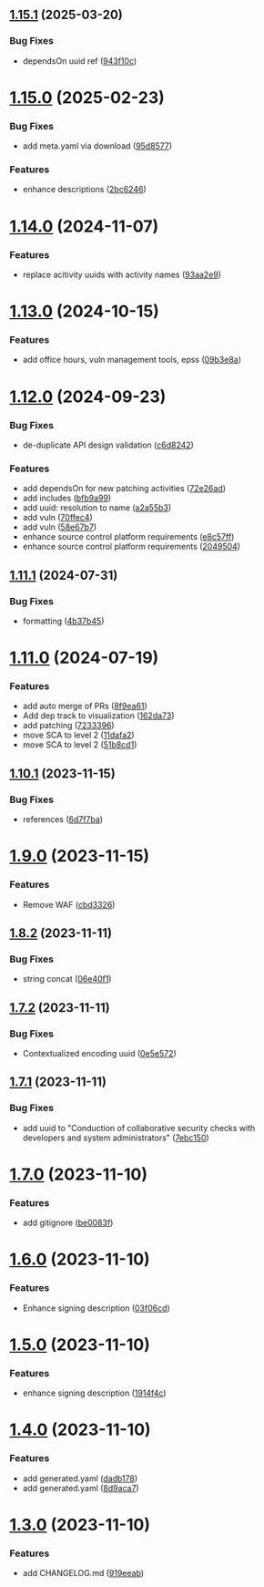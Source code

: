 ## [1.15.1](https://github.com/devsecopsmaturitymodel/DevSecOps-MaturityModel-data/compare/v1.15.0...v1.15.1) (2025-03-20)


### Bug Fixes

* dependsOn uuid ref ([943f10c](https://github.com/devsecopsmaturitymodel/DevSecOps-MaturityModel-data/commit/943f10cb6693af573d9f792f028e5da79797aa0a))

# [1.15.0](https://github.com/devsecopsmaturitymodel/DevSecOps-MaturityModel-data/compare/v1.14.3...v1.15.0) (2025-02-23)


### Bug Fixes

* add meta.yaml via download ([95d8577](https://github.com/devsecopsmaturitymodel/DevSecOps-MaturityModel-data/commit/95d8577b248fb7d56c1e49b7adbd49280255dd14))


### Features

* enhance descriptions ([2bc6246](https://github.com/devsecopsmaturitymodel/DevSecOps-MaturityModel-data/commit/2bc6246e0adb2db2ceb05ac8d975ac3be2418aeb))

# [1.14.0](https://github.com/devsecopsmaturitymodel/DevSecOps-MaturityModel-data/compare/v1.13.0...v1.14.0) (2024-11-07)


### Features

* replace acitivity uuids with activity names ([93aa2e9](https://github.com/devsecopsmaturitymodel/DevSecOps-MaturityModel-data/commit/93aa2e91f732f03d54c273e9bbd53a6e4a8a977b))

# [1.13.0](https://github.com/devsecopsmaturitymodel/DevSecOps-MaturityModel-data/compare/v1.12.0...v1.13.0) (2024-10-15)


### Features

* add office hours, vuln management tools, epss ([09b3e8a](https://github.com/devsecopsmaturitymodel/DevSecOps-MaturityModel-data/commit/09b3e8a69936aec7b10dbdb293cbe41fc864edfe))

# [1.12.0](https://github.com/devsecopsmaturitymodel/DevSecOps-MaturityModel-data/compare/v1.11.1...v1.12.0) (2024-09-23)


### Bug Fixes

* de-duplicate API design validation ([c6d8242](https://github.com/devsecopsmaturitymodel/DevSecOps-MaturityModel-data/commit/c6d82427ddc272f27afc5d7eee36d91e96face14))


### Features

* add dependsOn for new patching activities ([72e26ad](https://github.com/devsecopsmaturitymodel/DevSecOps-MaturityModel-data/commit/72e26ad825e4a8458e39e5e93814ebf3bcb9aa71))
* add includes ([bfb9a99](https://github.com/devsecopsmaturitymodel/DevSecOps-MaturityModel-data/commit/bfb9a993e85cd6c88f79ca314c3cf34e03c1d7be))
* add uuid: resolution to name ([a2a55b3](https://github.com/devsecopsmaturitymodel/DevSecOps-MaturityModel-data/commit/a2a55b363e2c50ef7af9eaca814ef9137f61835d))
* add vuln ([70ffec4](https://github.com/devsecopsmaturitymodel/DevSecOps-MaturityModel-data/commit/70ffec4ddb3ddb2112190b5ca30f97e80eef2d64))
* add vuln ([58e67b7](https://github.com/devsecopsmaturitymodel/DevSecOps-MaturityModel-data/commit/58e67b76c7f4457aac333900bf2430e487a72f2d))
* enhance source control platform requirements ([e8c57ff](https://github.com/devsecopsmaturitymodel/DevSecOps-MaturityModel-data/commit/e8c57ffb898839c26927d0fc827623935e48c82a))
* enhance source control platform requirements ([2049504](https://github.com/devsecopsmaturitymodel/DevSecOps-MaturityModel-data/commit/2049504bfab5d284ecba144814260cad10864e60))

## [1.11.1](https://github.com/devsecopsmaturitymodel/DevSecOps-MaturityModel-data/compare/v1.11.0...v1.11.1) (2024-07-31)


### Bug Fixes

* formatting ([4b37b45](https://github.com/devsecopsmaturitymodel/DevSecOps-MaturityModel-data/commit/4b37b45c9a5f40c2f739f0e8509b7d07fe736224))

# [1.11.0](https://github.com/devsecopsmaturitymodel/DevSecOps-MaturityModel-data/compare/v1.10.1...v1.11.0) (2024-07-19)


### Features

* add auto merge of PRs ([8f9ea61](https://github.com/devsecopsmaturitymodel/DevSecOps-MaturityModel-data/commit/8f9ea61b80c2dab6aea733e35da0ad665618ff44))
* Add dep track to visualization ([162da73](https://github.com/devsecopsmaturitymodel/DevSecOps-MaturityModel-data/commit/162da7338f4e1ad690637122516fd1873147a9e0))
* add patching ([7233396](https://github.com/devsecopsmaturitymodel/DevSecOps-MaturityModel-data/commit/7233396cfc8e8a72cc75f53bbe9067101178fdd2))
* move SCA to level 2 ([11dafa2](https://github.com/devsecopsmaturitymodel/DevSecOps-MaturityModel-data/commit/11dafa271acff38c9c8ae2cca7c3a72022e9df7a))
* move SCA to level 2 ([51b8cd1](https://github.com/devsecopsmaturitymodel/DevSecOps-MaturityModel-data/commit/51b8cd13daec712acee77ec3710557da95453dda))

## [1.10.1](https://github.com/devsecopsmaturitymodel/DevSecOps-MaturityModel-data/compare/v1.10.0...v1.10.1) (2023-11-15)


### Bug Fixes

* references ([6d7f7ba](https://github.com/devsecopsmaturitymodel/DevSecOps-MaturityModel-data/commit/6d7f7ba57413a0b484e83b07bcd54b07d66c10d0))

# [1.9.0](https://github.com/devsecopsmaturitymodel/DevSecOps-MaturityModel-data/compare/v1.8.2...v1.9.0) (2023-11-15)


### Features

* Remove WAF ([cbd3326](https://github.com/devsecopsmaturitymodel/DevSecOps-MaturityModel-data/commit/cbd3326fa4d1c783e953669f5ddcdfead618f38f))

## [1.8.2](https://github.com/devsecopsmaturitymodel/DevSecOps-MaturityModel-data/compare/v1.8.1...v1.8.2) (2023-11-11)


### Bug Fixes

* string concat ([06e40f1](https://github.com/devsecopsmaturitymodel/DevSecOps-MaturityModel-data/commit/06e40f1a5357c4bcb66c1d5976923a1d9b5afc82))

## [1.7.2](https://github.com/devsecopsmaturitymodel/DevSecOps-MaturityModel-data/compare/v1.7.1...v1.7.2) (2023-11-11)


### Bug Fixes

* Contextualized encoding uuid ([0e5e572](https://github.com/devsecopsmaturitymodel/DevSecOps-MaturityModel-data/commit/0e5e572fc2365d8c4574f3262bf09d6659b4b46d))

## [1.7.1](https://github.com/devsecopsmaturitymodel/DevSecOps-MaturityModel-data/compare/v1.7.0...v1.7.1) (2023-11-11)


### Bug Fixes

* add uuid to "Conduction of collaborative security checks with developers and system administrators" ([7ebc150](https://github.com/devsecopsmaturitymodel/DevSecOps-MaturityModel-data/commit/7ebc150cb3fa9df2ac49e5b20a608ecdc2a2b98c))

# [1.7.0](https://github.com/devsecopsmaturitymodel/DevSecOps-MaturityModel-data/compare/v1.6.0...v1.7.0) (2023-11-10)


### Features

* add gitignore ([be0083f](https://github.com/devsecopsmaturitymodel/DevSecOps-MaturityModel-data/commit/be0083f406b8f161a2f7e810f38205d7b8423c04))

# [1.6.0](https://github.com/devsecopsmaturitymodel/DevSecOps-MaturityModel-data/compare/v1.5.0...v1.6.0) (2023-11-10)


### Features

* Enhance signing description ([03f06cd](https://github.com/devsecopsmaturitymodel/DevSecOps-MaturityModel-data/commit/03f06cd3f644f3603c52fbf7b34fefbf77825726))

# [1.5.0](https://github.com/devsecopsmaturitymodel/DevSecOps-MaturityModel-data/compare/v1.4.0...v1.5.0) (2023-11-10)


### Features

* enhance signing description ([1914f4c](https://github.com/devsecopsmaturitymodel/DevSecOps-MaturityModel-data/commit/1914f4c831ea98c87dbb396fc91bbaf479de58e7))

# [1.4.0](https://github.com/devsecopsmaturitymodel/DevSecOps-MaturityModel-data/compare/v1.3.0...v1.4.0) (2023-11-10)


### Features

* add generated.yaml ([dadb178](https://github.com/devsecopsmaturitymodel/DevSecOps-MaturityModel-data/commit/dadb1783e7de9e8496dfbb9586e0eb71d997daa7))
* add generated.yaml ([8d9aca7](https://github.com/devsecopsmaturitymodel/DevSecOps-MaturityModel-data/commit/8d9aca75935da33c4205b342f84cfb8eeeaadc57))

# [1.3.0](https://github.com/devsecopsmaturitymodel/DevSecOps-MaturityModel-data/compare/v1.2.0...v1.3.0) (2023-11-10)


### Features

* add CHANGELOG.md ([919eeab](https://github.com/devsecopsmaturitymodel/DevSecOps-MaturityModel-data/commit/919eeab72be37445c4f7e69a2e37f4761c0ba983))
